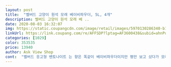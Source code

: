 ```yaml
---
layout: post 
title:  "벨버드 고양이 원석 모래 베이비파우더, 5L, 4개" 
description: 벨버드 고양이 원석 모래 베 ..
date: 2020-08-03 16:32:07 
img: https://static.coupangcdn.com/image/retail/images/5970130286340-b19d75ab-2d35-43b9-a501-763f8b257a47.jpg 
linkUrl: https://link.coupang.com/re/AFFSDP?lptag=AF3600438&subid=ahnPublicAsk&pageKey=298554011&itemId=940283787&vendorItemId=5325697826&traceid=V0-113-0bdd367f98b202e3 
categories: [1029] 
color: 353535 
price: 13940 
author: Ask View Shop 
cont:  "벨버드 응고형 벤토나이트 는 향은 똑같이 베이비파우더이지만 평만 보고 샀다가 모래가 먼지가 너무 나서 아이들 눈에.<br/> 눈꼽이 너무 끼고, 털에서 안좋은 냄새가 나서 실망이 너무 컸네요.<br/> 그래서 이건 어떨까 고민이 많이 됐는데, 베이비파우더향이라는게 잘 안느껴 질정도로 향이 무향인듯한게 좀 그렇지만.<br/>가격대비 먼지도 이만하면 많이나지 않고, 탈취도 어느정도 되는거 같아 정말.<br/>.<br/>가격대비 만족합니다.<br/> 좀더 사용해보고, 다른 불편한점 없으면 사용할꺼 같아요.<br/><br/>가격 같으면 이걸로 사용할 거 같아요<br/>가격은 2<br/> -3<br/> -4천 더 비싸요ㅠㅠ<br/>가루라 부피가 적어진건가 싶고.<br/>.<br/><br/>가성비 갑이라 제가 그래서 벨버드 것만 써요<br/>그런 모래는 아니에요<br/>기존거보다 더 좋으면 좋았지 나쁘지 않고요<br/>남은건 버려야겠어요 ㅠㅠ<br/>들다가 모래 부숴지면 딥빡 ㅠㅠ<br/>모래 부울때 먼지 조금은 나요<br/>모래먼지는 약간만 일지 막 크게 엄청 많이 일고<br/>무지막지하게 나진 않아요<br/>배변과 결합해야 베이비파우더 향이 올라와요<br/>벤토나이트 원석이라길래 잘 뭉쳐지고먼지가 좀 덜 날릴려나해서 구매 했습니다<br/>벨버드 모래의 장점이죠 응고력은.<br/>.<br/><br/>벨버드 분홍 봉지 베이비파우더만 쓰다가<br/>벨버드 일반 벤토 모래 쓸땐 뽑기가 안좋아 한번씩 안뭉쳐져서 바꿔 봤는데 온집안이 가루로 난리가 아니네요<br/>부서짐 거의 없다 보면 되요<br/>부숴지는 일이 없음<br/>분홍은 꽉 찬 느낌인데 이건 봉지가 크고 덜 찬 느낌<br/>분홍은 바로 들어올리면 약간은 흐물댔는데.<br/>.<br/><br/>사진 추가 했습니다 다른 분들이 정확히 아셔야겠기에... <br/><br/>세일하길래 구매해봤어요<br/>쉬야 바로 싸자마자 삽으로 퍼 올렸는데도<br/>시간 지나서 들어올리니 더욱 견고하고 딴딴함<br/>어느 정도의 먼지일뿐... <br/><br/>어떤 모래든 다 있고.<br/>.<br/>상중하 차이지.<br/>.<br/><br/>어차피 벤토는 모래가 상중하 양으로 반드시<br/>여러개 쟁이려다 일단 하나 사서 테스트해보고<br/>오랫동안 에버크린을 쓰다가 다른걸 같이 써보려고 해봤는데, 이전에 샀던<br/>왠걸요 벤토나이트 가루가 왔네요<br/>용량은 같은데 봉지는 느낌적으로 이 봉지가 분홍보다<br/>원석이란 게 가루를 의미하나?<br/>응고력은 분홍보다 조 더 좋은거 같은 느낌적 느낌<br/>응고력이젤 중한데 이건 진짜 가성비 응고력 탑!<br/>이 원석모래도 응고력 갑입니다<br/>이 제품이 새로 나왔길래 늘 궁금해 하던차<br/>이건 그런 거 없어서 좋아요<br/>이건 오버 보태서 거의 가루 수준이에요ㅠ<br/>이건 중하?<br/>이게 가루라서 그리 느껴지나?<br/>이게 참 늘 신기함 ㅎㅎ<br/>입자가 고와서 그런가<br/>입자가 분홍은 일반 벤토 입자 알갱이인데<br/>잘 모르겠다만... <br/><br/>적지도 많지고 않은 일반 벤토가 가지는<br/>전체적으로 먼지는 분홍이랑 비슷해요<br/>정말 완전 미세가루가 50퍼입니다<br/>제가 보기엔 분홍봉지보다 이게 더 응고력 좋아요<br/>좋으면 도 살 생각.<br/><br/>큰 듯해요<br/>향은 특별히 안나요<br/>흐물거림도 없고 꽤 단단하게 결합됨<br/>" 
---
```

